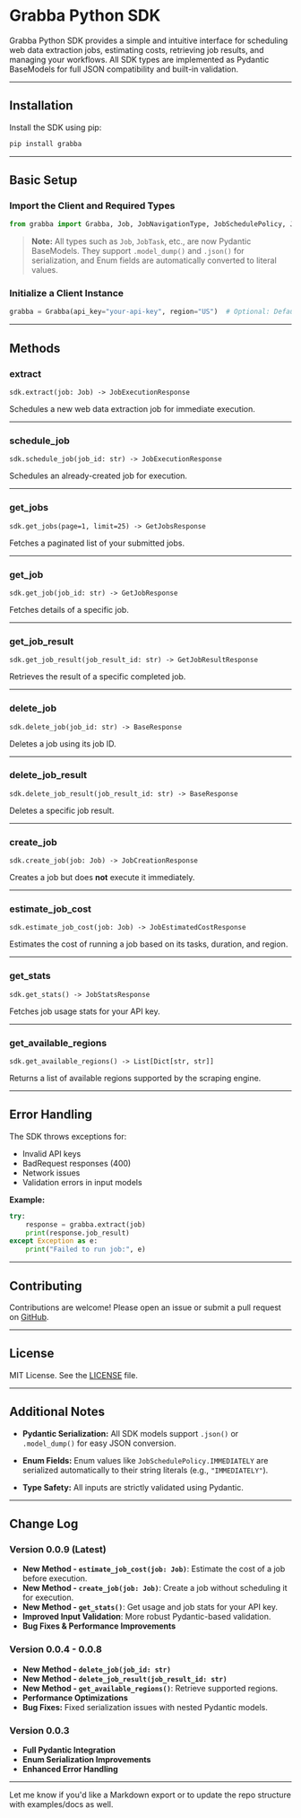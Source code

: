 # Grabba Python SDK

Grabba Python SDK provides a simple and intuitive interface for scheduling web data extraction jobs, estimating costs, retrieving job results, and managing your workflows. All SDK types are implemented as Pydantic BaseModels for full JSON compatibility and built-in validation.

---

## Installation

Install the SDK using pip:

```bash
pip install grabba
```

---

## Basic Setup

### Import the Client and Required Types

```python
from grabba import Grabba, Job, JobNavigationType, JobSchedulePolicy, JobTaskType
```

> **Note:** All types such as `Job`, `JobTask`, etc., are now Pydantic BaseModels. They support `.model_dump()` and `.json()` for serialization, and Enum fields are automatically converted to literal values.

### Initialize a Client Instance

```python
grabba = Grabba(api_key="your-api-key", region="US")  # Optional: Defaults to US
```

---

## Methods

### extract

`sdk.extract(job: Job) -> JobExecutionResponse`

Schedules a new web data extraction job for immediate execution.

---

### schedule\_job

`sdk.schedule_job(job_id: str) -> JobExecutionResponse`

Schedules an already-created job for execution.

---

### get\_jobs

`sdk.get_jobs(page=1, limit=25) -> GetJobsResponse`

Fetches a paginated list of your submitted jobs.

---

### get\_job

`sdk.get_job(job_id: str) -> GetJobResponse`

Fetches details of a specific job.

---

### get\_job\_result

`sdk.get_job_result(job_result_id: str) -> GetJobResultResponse`

Retrieves the result of a specific completed job.

---

### delete\_job

`sdk.delete_job(job_id: str) -> BaseResponse`

Deletes a job using its job ID.

---

### delete\_job\_result

`sdk.delete_job_result(job_result_id: str) -> BaseResponse`

Deletes a specific job result.

---

### create\_job

`sdk.create_job(job: Job) -> JobCreationResponse`

Creates a job but does **not** execute it immediately.

---

### estimate\_job\_cost

`sdk.estimate_job_cost(job: Job) -> JobEstimatedCostResponse`

Estimates the cost of running a job based on its tasks, duration, and region.

---

### get\_stats

`sdk.get_stats() -> JobStatsResponse`

Fetches job usage stats for your API key.

---

### get\_available\_regions

`sdk.get_available_regions() -> List[Dict[str, str]]`

Returns a list of available regions supported by the scraping engine.

---

## Error Handling

The SDK throws exceptions for:

* Invalid API keys
* BadRequest responses (400)
* Network issues
* Validation errors in input models

**Example:**

```python
try:
    response = grabba.extract(job)
    print(response.job_result)
except Exception as e:
    print("Failed to run job:", e)
```

---

## Contributing

Contributions are welcome! Please open an issue or submit a pull request on [GitHub](https://github.com/grabba-dev/grabba-sdk).

---

## License

MIT License. See the [LICENSE](LICENSE) file.

---

## Additional Notes

* **Pydantic Serialization:**
  All SDK models support `.json()` or `.model_dump()` for easy JSON conversion.

* **Enum Fields:**
  Enum values like `JobSchedulePolicy.IMMEDIATELY` are serialized automatically to their string literals (e.g., `"IMMEDIATELY"`).

* **Type Safety:**
  All inputs are strictly validated using Pydantic.

---

## Change Log

### Version 0.0.9 (Latest)

* **New Method - `estimate_job_cost(job: Job)`**: Estimate the cost of a job before execution.
* **New Method - `create_job(job: Job)`**: Create a job without scheduling it for execution.
* **New Method - `get_stats()`**: Get usage and job stats for your API key.
* **Improved Input Validation**: More robust Pydantic-based validation.
* **Bug Fixes & Performance Improvements**

### Version 0.0.4 - 0.0.8

* **New Method - `delete_job(job_id: str)`**
* **New Method - `delete_job_result(job_result_id: str)`**
* **New Method - `get_available_regions()`**: Retrieve supported regions.
* **Performance Optimizations**
* **Bug Fixes:** Fixed serialization issues with nested Pydantic models.

### Version 0.0.3

* **Full Pydantic Integration**
* **Enum Serialization Improvements**
* **Enhanced Error Handling**

---

Let me know if you'd like a Markdown export or to update the repo structure with examples/docs as well.
